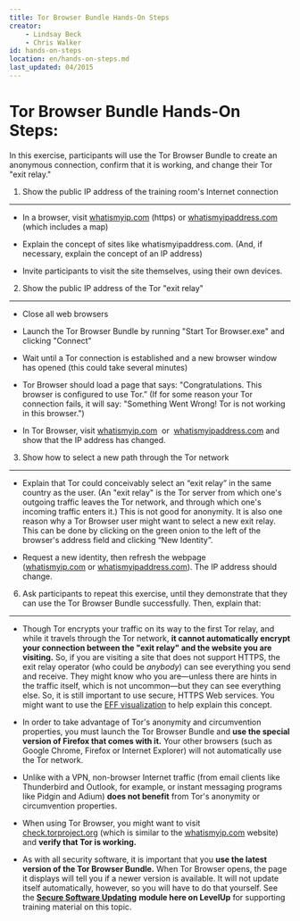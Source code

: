```yaml
---
title: Tor Browser Bundle Hands-On Steps
creator:
    - Lindsay Beck
    - Chris Walker
id: hands-on-steps
location: en/hands-on-steps.md
last_updated: 04/2015
---
```


Tor Browser Bundle Hands-On Steps:
==================================

In this exercise, participants will use the Tor Browser Bundle to create an anonymous connection, confirm that it is working, and change their Tor "exit relay."

1. Show the public IP address of the training room's Internet connection
------------------------------------------------------------------------

-   In a browser, visit [whatismyip.com](https://whatismyip.com/) (https) or [whatismyipaddress.com](http://whatismyipaddress.com/) (which includes a map)

-   Explain the concept of sites like whatismyipaddress.com. (And, if necessary, explain the concept of an IP address)

-   Invite participants to visit the site themselves, using their own devices.

2. Show the public IP address of the Tor "exit relay"
-----------------------------------------------------

-   Close all web browsers

-   Launch the Tor Browser Bundle by running "Start Tor Browser.exe" and clicking "Connect"

-   Wait until a Tor connection is established and a new browser window has opened (this could take several minutes)

-   Tor Browser should load a page that says: "Congratulations. This browser is configured to use Tor.” (If for some reason your Tor connection fails, it will say: "Something Went Wrong! Tor is not working in this browser.")

-   In Tor Browser, visit [whatismyip.com](https://www.whatismyip.com/)  or  [whatismyipaddress.com](http://whatismyipaddress.com/) and show that the IP address has changed.

3. Show how to select a new path through the Tor network
--------------------------------------------------------

-   Explain that Tor could conceivably select an “exit relay” in the same country as the user. (An "exit relay" is the Tor server from which one's outgoing traffic leaves the Tor network, and through which one's incoming traffic enters it.) This is not good for anonymity. It is also one reason why a Tor Browser user might want to select a new exit relay. This can be done by clicking on the green onion to the left of the browser's address field and clicking “New Identity”.

-   Request a new identity, then refresh the webpage ([whatismyip.com](https://www.whatismyip.com/) or [whatismyipaddress.com](http://www.whatismyipaddress.com/)). The IP address should change.

6. Ask participants to repeat this exercise, until they demonstrate that they can use the Tor Browser Bundle successfully. Then, explain that:
----------------------------------------------------------------------------------------------------------------------------------------------

-   Though Tor encrypts your traffic on its way to the first Tor relay, and while it travels through the Tor network, **it cannot automatically encrypt your connection between the "exit relay" and the website you are visiting.** So, if you are visiting a site that does not support HTTPS, the exit relay operator (who could be *anybody*) can see everything you send and receive. They might know who you are—unless there are hints in the traffic itself, which is not uncommon—but they can see everything else. So, it is still important to use secure, HTTPS Web services. You might want to use the [EFF visualization](https://www.eff.org/pages/tor-and-https) to help explain this concept.

-   In order to take advantage of Tor's anonymity and circumvention properties, you must launch the Tor Browser Bundle and **use the special version of Firefox that comes with it.** Your other browsers (such as Google Chrome, Firefox or Internet Explorer) will not automatically use the Tor network.

-   Unlike with a VPN, non-browser Internet traffic (from email clients like Thunderbird and Outlook, for example, or instant messaging programs like Pidgin and Adium) **does not benefit** from Tor's anonymity or circumvention properties. 

-   When using Tor Browser, you might want to visit [check.torproject.org](https://check.torproject.org/) (which is similar to the [whatismyip.com](https://www.whatismyip.com/) website) and **verify that Tor is working.**

-   ​As with all security software, it is important that you **use the latest version of the Tor Browser Bundle.** When Tor Browser opens, the page it displays will tell you if a newer version is available.
    It will not update itself automatically, however, so you will have to do that yourself. See the **[Secure Software Updating](https://www.level-up.cc/leading-trainings/training-curriculum/secure-software-update)** **module here on LevelUp** for supporting training material on this topic.
